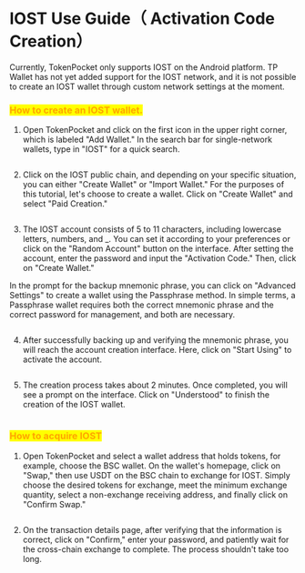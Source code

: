 # IOST Use Guide（ Activation Code Creation）

Currently, TokenPocket only supports IOST on the Android platform. TP Wallet has not yet added support for the IOST network, and it is not possible to create an IOST wallet through custom network settings at the moment.

### <mark style="color:orange;">How to create an IOST wallet.</mark> <a href="#0" id="0"></a>

1. Open TokenPocket and click on the first icon in the upper right corner, which is labeled "Add Wallet." In the search bar for single-network wallets, type in "IOST" for a quick search.

<figure><img src="../../.gitbook/assets/1 (1) (1).png" alt=""><figcaption></figcaption></figure>

2. Click on the IOST public chain, and depending on your specific situation, you can either "Create Wallet" or "Import Wallet." For the purposes of this tutorial, let's choose to create a wallet. Click on "Create Wallet" and select "Paid Creation."

<figure><img src="../../.gitbook/assets/2 (1) (1).png" alt=""><figcaption></figcaption></figure>

3. The IOST account consists of 5 to 11 characters, including lowercase letters, numbers, and \_. You can set it according to your preferences or click on the "Random Account" button on the interface. After setting the account, enter the password and input the "Activation Code." Then, click on "Create Wallet."

In the prompt for the backup mnemonic phrase, you can click on "Advanced Settings" to create a wallet using the Passphrase method. In simple terms, a Passphrase wallet requires both the correct mnemonic phrase and the correct password for management, and both are necessary.

<figure><img src="../../.gitbook/assets/1 (1).png" alt=""><figcaption></figcaption></figure>

4. After successfully backing up and verifying the mnemonic phrase, you will reach the account creation interface. Here, click on "Start Using" to activate the account.

<figure><img src="../../.gitbook/assets/2 (1).png" alt=""><figcaption></figcaption></figure>

5. The creation process takes about 2 minutes. Once completed, you will see a prompt on the interface. Click on "Understood" to finish the creation of the IOST wallet.

<figure><img src="../../.gitbook/assets/3.png" alt=""><figcaption></figcaption></figure>

### <mark style="color:orange;">How to acquire IOST</mark> <a href="#1" id="1"></a>

1. Open TokenPocket and select a wallet address that holds tokens, for example, choose the BSC wallet. On the wallet's homepage, click on "Swap," then use USDT on the BSC chain to exchange for IOST. Simply choose the desired tokens for exchange, meet the minimum exchange quantity, select a non-exchange receiving address, and finally click on "Confirm Swap."

<figure><img src="../../.gitbook/assets/1.png" alt=""><figcaption></figcaption></figure>

2. On the transaction details page, after verifying that the information is correct, click on "Confirm," enter your password, and patiently wait for the cross-chain exchange to complete. The process shouldn't take too long.

<figure><img src="../../.gitbook/assets/2.png" alt=""><figcaption></figcaption></figure>
